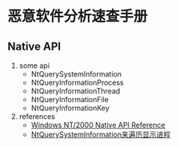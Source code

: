 # 恶意软件分析速查手册

## Native API

1. some api
    - NtQuerySystemInformation
    - NtQueryInformationProcess
    - NtQueryInformationThread
    - NtQueryInformationFile
    - NtQueryInformationKey
2. references
   - [Windows NT/2000 Native API Reference](http://undocumented.ntinternals.net)
   - [NtQuerySystemInformation来遍历显示进程](https://blog.csdn.net/qq_37232329/article/details/111401002)